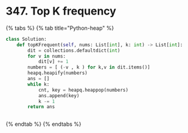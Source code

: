 # 347. Top K frequency

{% tabs %}
{% tab title="Python-heap" %}
```python
class Solution:
    def topKFrequent(self, nums: List[int], k: int) -> List[int]:
        dit = collections.defaultdict(int)
        for v in nums:
            dit[v] += 1
        numbers = [ (-v , k ) for k,v in dit.items()]
        heapq.heapify(numbers)
        ans = []
        while k:
            cnt, key = heapq.heappop(numbers)
            ans.append(key)
            k -= 1
        return ans
        
```
{% endtab %}
{% endtabs %}


